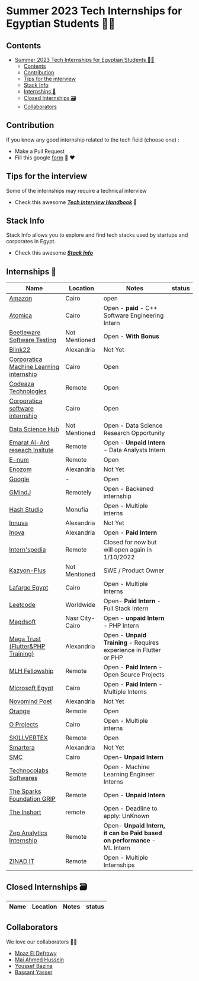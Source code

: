 # Summer 2023 Tech Internships for Egyptian Students 👩‍💻

## Contents
- [Summer 2023 Tech Internships for Egyptian Students 👩‍💻](#summer-2023-tech-internships-for-egyptian-students-)
  - [Contents](#contents)
  - [Contribution](#contribution)
  - [Tips for the interview](#tips-for-the-interview)
  - [Stack Info](#stack-info)
  - [Internships :necktie:](#internships-necktie)
  - [Closed Internships :card_file_box:](#closed-internships-card_file_box)
  - [Collaborators](#collaborators)
## Contribution
If you know any good internship related to the tech field (choose one) :
- Make a Pull Request
- Fill this google [form](https://docs.google.com/forms/d/e/1FAIpQLSf5ZYrhhYziWFQChdfxU_UWYacAHRsCuYpixuqhJ4pL_7RF-w/viewform?usp=sf_link) 🤗 ❤️

## Tips for the interview
Some of the internships may require a technical interview

- Check this awesome [***Tech Interview Handbook***](https://github.com/yangshun/tech-interview-handbook) 📖


## Stack Info
Stack Info allows you to explore and find tech stacks used by startups and corporates in Egypt.

- Check this awesome [***Stack Info***](http://www.stackinfo.me/)


## Internships :necktie:

| Name  |  Location |  Notes | status |
|---|---|-------------|--|
|[Amazon](https://www.amazon.jobs/en/jobs/2273947/2023-software-dev-engineer-internship)| Cairo | open
|[Atomica](https://wuzzuf.net/internship/Ur90gZRLo4PS-C-Software-Engineering-Intern-Atomica-Cairo-Egypt)| Cairo |Open - **paid** - C++ Software Engineering Intern| 
|[Beetleware Software Testing](https://m.facebook.com/story.php?story_fbid=pfbid02mxTf2SBMCtQfpZ2PDdCzUSjVKk3SSM1Ciipeg1xXtxa1NR5SjrZebeKJo4NydJDdl&id=137070463460249) | Not Mentioned | Open - <b>With Bonus</b> |
|[Blink22](https://blink22.com/) | Alexandria | Not Yet |
|[Corporatica Machine Learning internship](https://www.linkedin.com/feed/update/urn:li:activity:6942460499934482436/) | Cairo | Open |
|[Codeaza Technologies](https://www.linkedin.com/feed/update/urn:li:activity:6941731943004672001/) | Remote | Open |
|[Corporatica software internship](https://www.linkedin.com/posts/corporatica_corporatica-softwareabrdeveloperabrintern-activity-6907334151385567232-Up48/?fbclid=IwAR08pSXicd_N6pfsB-8bCzBLOX_YUqBoRu7qNtZ4n5HioYS9XtUaITR9YkM) | Cairo |Open|
|[Data Science Hub](https://docs.google.com/forms/d/e/1FAIpQLSewvsV_blQdHIbFuRMWnrxCeyROolzEQ-mpOsmlwK9SFmCi5Q/viewform?fbzx=3768006386583190091) | Not Mentioned | Open - Data Science Research Opportunity |
|[Emarat Al-Ard reseach Insitute](https://docs.google.com/forms/d/e/1FAIpQLSf7baCk2wffDEohoQDo41zGTCRMAZloUuH0g-bVtwlxJYdATA/viewform) | Remote | Open - <b>Unpaid Intern</b> - Data Analysts Intern |
|[E-num](https://www.linkedin.com/posts/hassanel-seoudy_hiring-activity-6938900459000602624--6ew/?utm_source=linkedin_share&utm_medium=ios_app&fbclid=IwAR23uapqZdAM2tKNz0gpKKV-2ahTbF4wA7TGCpWDIu3LV8x3Oq4vaMi52K0) | Remote | Open |
|[Enozom](https://www.enozom.com/) | Alexandria | Not Yet |
|[Google](https://careers.google.com/jobs/results/?category=DATA_CENTER_OPERATIONS&category=DEVELOPER_RELATIONS&category=HARDWARE_ENGINEERING&category=INFORMATION_TECHNOLOGY&category=MANUFACTURING_SUPPLY_CHAIN&category=NETWORK_ENGINEERING&category=PRODUCT_MANAGEMENT&category=PROGRAM_MANAGEMENT&category=SOFTWARE_ENGINEERING&category=TECHNICAL_INFRASTRUCTURE_ENGINEERING&category=TECHNICAL_SOLUTIONS&category=TECHNICAL_WRITING&category=USER_EXPERIENCE&employment_type=INTERN&jex=ENTRY_LEVEL)| - | Open
|[GMindJ](https://gmindeg.com/job/backend-developer/) | Remotely  | Open - Backened internship |
|[Hash Studio](https://docs.google.com/forms/d/e/1FAIpQLSf6j83-hFvMfVBGBmPWMQ7bs_e8Y27ixP83DHfoA_OWUNeP6g/viewform?fbclid=IwAR0TdUiZdxuVlN-CvV3Rzm1YI8G_-e0JZLFwCNoZ33pbJGgKT5B2subQEZ8) | Monufia  | Open - Multiple interns |
|[Innuva](http://www.innuva.com/) | Alexandria | Not Yet |
|[Inova](https://inovaeg.com/jobs/) | Alexandria | Open - <b> Paid Intern </b> |
|[Intern'spedia](https://rb.gy/lzvzpl) | Remote | Closed for now but will open again in 1/10/2022 |
|[Kazyon-Plus](https://www.linkedin.com/posts/mina-nageh-9b784a131_softwareengineering-summerinternship2022-activity-6945351999211073536-nsGY/?utm_source=linkedin_share&utm_medium=android_app)| Not Mentioned | SWE / Product Owner
|[Lafarge Egypt](https://www.facebook.com/LafargeEgypt/posts/2222152257939083)| Cairo | Open - Multiple Interns |
|[Leetcode](https://www.cognitoforms.com/LeetCodeLLC/FullStackEngineerIntern)| Worldwide | Open- <b>Paid Intern</b> - Full Stack Intern |
|[Magdsoft](https://www.linkedin.com/posts/dinadibrahim_google-forms-sign-in-activity-6940824354444185600-FdDu/?utm_source=linkedin_share&utm_medium=android_app) | Nasr City- Cairo | Open - <b> unpaid Intern </b> - PHP Intern |
|[Mega Trust (Flutter&PHP Training)](https://docs.google.com/forms/d/e/1FAIpQLScV8M2nJP8MiTym9p-7KI4otOR7fRTYwZuFGzWcPV_5PHhZOg/viewform?urp=gmail_link) | Alexandria | Open - <b> Unpaid Training </b> - Requires experience in Flutter or PHP |
|[MLH Fellowship](https://fellowship.mlh.io/) | Remote | Open - <b> Paid Intern </b> - Open Source Projects |
|[Microsoft Egypt](https://survey.alchemer.com/s3/7158711/Microsoft-Egypt-Development-Center-Summer-Engineering-Program-2023) | Cairo | Open - <b> Paid Intern </b> - Multiple Interns |
|[Novomind Poet](https://www.novomind.com/en/) | Alexandria | Not Yet |
|[Orange](https://msurvey.orange.com/summerinternshipprogram?fbclid=IwAR2g-Dd12rpmZ9-_Icc6obEJkqaTcrIgljTIY5lsVQpU-0DiGpml31cfOp0) | Remote | Open |
|[O Projects](https://www.facebook.com/oprojectsegy/posts/1450414682062148) | Cairo | Open - Multiple interns |
|[SKILLVERTEX](https://docs.google.com/forms/d/e/1FAIpQLSfH1Oqah1TuBRR5_3vaN94vzKe6fDsXwqUo0m76ZAnkY3nX_A/viewform) | Remote | Open |
|[Smartera](https://www.smartera3s.com/) | Alexandria | Not Yet |
|[SMC](https://docs.google.com/forms/d/e/1FAIpQLScxB95pTrMZzc2wH7BSS76n3gGKvIYglbcLv-EC2v7koW5Wfg/viewform)| Cairo | Open- <b>Unpaid Intern</b> |
|[Technocolabs Softwares](https://docs.google.com/forms/d/e/1FAIpQLSdytYOR6tWfpVBVMb6HhkvPyqPqoDfRFh40fT4y7uosLsk5NA/viewform) | Remote | Open - Machine Learning Engineer Interns |
|[The Sparks Foundation GRIP](https://internship.thesparksfoundation.info/#steps-to-apply) | Remote | Open - <b>Unpaid Intern</b> |
|[The Inshort](https://cutt.ly/theInshort) | remote  | Open - Deadline to apply: UnKnown|
|[Zep Analytics Internship](https://docs.google.com/forms/d/e/1FAIpQLSeLknnCL4TGrgLmds5g-5Pt3H_OiXeJJWrM9Mb0i6rCTWfC0A/viewform)| Remote | Open- <b>Unpaid Intern, it can be Paid based on performance</b> - ML Intern |
|[ZINAD IT](https://zinad.net/internship-program.html)| Remote | Open - Multiple Internships |
## Closed Internships :card_file_box:

| Name  |  Location |  Notes | status |
|---|---|-------------|--|

## Collaborators
We love our collaborators 💜💜

* [Moaz El Defrawy](https://github.com/moaz-eldefrawy)
* [Mai Ahmed Hussein](https://github.com/MaiAhmedHussein)
* [Youssef Bazina](https://github.com/Bazina)
* [Bassant Yasser](https://github.com/Bassantyasser043)
